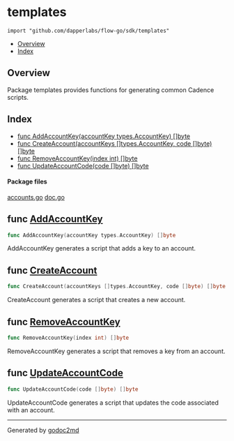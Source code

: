 

# templates
`import "github.com/dapperlabs/flow-go/sdk/templates"`

* [Overview](#pkg-overview)
* [Index](#pkg-index)

## <a name="pkg-overview">Overview</a>
Package templates provides functions for generating common Cadence scripts.




## <a name="pkg-index">Index</a>
* [func AddAccountKey(accountKey types.AccountKey) []byte](#AddAccountKey)
* [func CreateAccount(accountKeys []types.AccountKey, code []byte) []byte](#CreateAccount)
* [func RemoveAccountKey(index int) []byte](#RemoveAccountKey)
* [func UpdateAccountCode(code []byte) []byte](#UpdateAccountCode)


#### <a name="pkg-files">Package files</a>
[accounts.go](https://github.com/dapperlabs/flow-go/tree/master/sdk/templates/accounts.go) [doc.go](https://github.com/dapperlabs/flow-go/tree/master/sdk/templates/doc.go)





## <a name="AddAccountKey">func</a> [AddAccountKey](https://github.com/dapperlabs/flow-go/tree/master/sdk/templates/accounts.go?s=1218:1272#L51)
``` go
func AddAccountKey(accountKey types.AccountKey) []byte
```
AddAccountKey generates a script that adds a key to an account.



## <a name="CreateAccount">func</a> [CreateAccount](https://github.com/dapperlabs/flow-go/tree/master/sdk/templates/accounts.go?s=157:227#L11)
``` go
func CreateAccount(accountKeys []types.AccountKey, code []byte) []byte
```
CreateAccount generates a script that creates a new account.



## <a name="RemoveAccountKey">func</a> [RemoveAccountKey](https://github.com/dapperlabs/flow-go/tree/master/sdk/templates/accounts.go?s=1612:1651#L66)
``` go
func RemoveAccountKey(index int) []byte
```
RemoveAccountKey generates a script that removes a key from an account.



## <a name="UpdateAccountCode">func</a> [UpdateAccountCode](https://github.com/dapperlabs/flow-go/tree/master/sdk/templates/accounts.go?s=912:954#L37)
``` go
func UpdateAccountCode(code []byte) []byte
```
UpdateAccountCode generates a script that updates the code associated with an account.








- - -
Generated by [godoc2md](http://godoc.org/github.com/lanre-ade/godoc2md)
